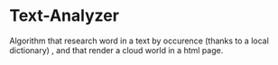 # Text-Analyzer
Algorithm that research word in a text by occurence (thanks to a local dictionary) , and that render a cloud world in a html page.
